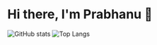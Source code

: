 # Hi there, I'm Prabhanu 👋

<!--
**prahack/prahack** is a ✨ _special_ ✨ repository because its `README.md` (this file) appears on your GitHub profile.

Here are some ideas to get you started:

- 🔭 I’m currently working on ...
- 🌱 I’m currently learning ...
- 👯 I’m looking to collaborate on ...
- 🤔 I’m looking for help with ...
- 💬 Ask me about ...
- 📫 How to reach me: ...
- 😄 Pronouns: ...
- ⚡ Fun fact: ...

-->

![GitHub stats](https://github-readme-stats.vercel.app/api?username=prahack&show_icons=true) ![Top Langs](https://github-readme-stats.vercel.app/api/top-langs/?username=prahack)


